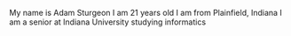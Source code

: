 My name is Adam Sturgeon
I am 21 years old
I am from Plainfield, Indiana
I am a senior at Indiana University studying informatics

